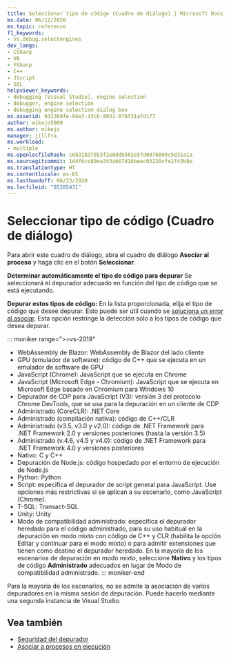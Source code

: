 ```yaml
---
title: Seleccionar tipo de código (Cuadro de diálogo) | Microsoft Docs
ms.date: 06/12/2020
ms.topic: reference
f1_keywords:
- vs.debug.selectengines
dev_langs:
- CSharp
- VB
- FSharp
- C++
- JScript
- SQL
helpviewer_keywords:
- debugging [Visual Studio], engine selection
- debugger, engine selection
- debugging engine selection dialog box
ms.assetid: 932269fe-94e3-43cb-8931-078f31afd177
author: mikejo5000
ms.author: mikejo
manager: jillfra
ms.workload:
- multiple
ms.openlocfilehash: c6831837853f2e8dd5502e57d0976899c5d31a1a
ms.sourcegitcommit: 1d4f6cc80ea343a667d16beec03220cfe1f43b8e
ms.translationtype: HT
ms.contentlocale: es-ES
ms.lasthandoff: 06/23/2020
ms.locfileid: "85285431"
---
```

# <a name="select-code-type-dialog-box"></a>Seleccionar tipo de código (Cuadro de diálogo)

Para abrir este cuadro de diálogo, abra el cuadro de diálogo **Asociar al proceso** y haga clic en el botón **Seleccionar**.

**Determinar automáticamente el tipo de código para depurar** Se seleccionará el depurador adecuado en función del tipo de código que se está ejecutando.

**Depurar estos tipos de código:** En la lista proporcionada, elija el tipo de código que desee depurar. Esto puede ser útil cuando se [soluciona un error al asociar](../debugger/attach-to-running-processes-with-the-visual-studio-debugger.md#BKMK_Troubleshoot_attach_errors). Esta opción restringe la detección solo a los tipos de código que desea depurar.

   ::: moniker range=">=vs-2019"
   - WebAssembly de Blazor: WebAssembly de Blazor del lado cliente
   - GPU (emulador de software): código de C++ que se ejecuta en un emulador de software de GPU
   - JavaScript (Chrome): JavaScript que se ejecuta en Chrome
   - JavaScript (Microsoft Edge - Chromium): JavaScript que se ejecuta en Microsoft Edge basado en Chromium para Windows 10
   - Depurador de CDP para JavaScript (V3): versión 3 del protocolo Chrome DevTools, que se usa para la depuración en un cliente de CDP
   - Administrado (CoreCLR): .NET Core
   - Administrado (compilación nativa): código de C++/CLR
   - Administrado (v3.5, v3.0 y v2.0): código de .NET Framework para .NET Framework 2.0 y versiones posteriores (hasta la versión 3.5)
   - Administrado (v.4.6, v4.5 y v4.0): código de .NET Framework para .NET Framework 4.0 y versiones posteriores
   - Nativo: C y C++
   - Depuración de Node.js: código hospedado por el entorno de ejecución de Node.js
   - Python: Python 
   - Script: especifica el depurador de script general para JavaScript. Use opciones más restrictivas si se aplican a su escenario, como JavaScript (Chrome).
   - T-SQL: Transact-SQL
   - Unity: Unity
   - Modo de compatibilidad administrado: especifica el depurador heredado para el código administrado, para su uso habitual en la depuración en modo mixto con código de C++ y CLR (habilita la opción Editar y continuar para el modo mixto) o para admitir extensiones que tienen como destino el depurador heredado. En la mayoría de los escenarios de depuración en modo mixto, seleccione **Nativo** y los tipos de código **Administrado** adecuados en lugar de Modo de compatibilidad administrado.
   ::: moniker-end

   Para la mayoría de los escenarios, no se admite la asociación de varios depuradores en la misma sesión de depuración. Puede hacerlo mediante una segunda instancia de Visual Studio.

## <a name="see-also"></a>Vea también
- [Seguridad del depurador](../debugger/debugger-security.md)
- [Asociar a procesos en ejecución](../debugger/attach-to-running-processes-with-the-visual-studio-debugger.md)